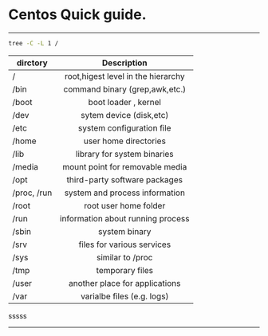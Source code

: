 # Centos Quick guide.
**************
```Bash
tree -C -L 1 /
```

| dirctory        | Description  |
| ------------- |:-------------:| 
 /    | root,higest level in the hierarchy 
 /bin     | command binary (grep,awk,etc.)
/boot | boot loader , kernel
/dev | sytem device (disk,etc)
/etc | system configuration file
/home | user home directories
/lib | library for system binaries
/media | mount point for removable media
/opt | third-party software packages
/proc, /run | system and process information
/root | root user home folder
/run | information about running process
/sbin | system binary
/srv | files for various services
/sys | similar to /proc
/tmp | temporary files
/user | another place for applications
/var | varialbe files (e.g. logs)

sssss

--------------
